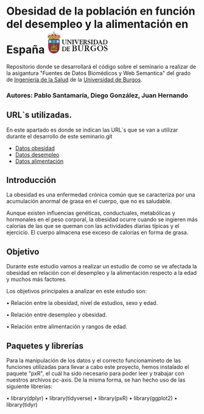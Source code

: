 # Obesidad de la población en función del desempleo y la alimentación en España <img src="INPUT/IMAGENES/EscudoUBU-TL.png" aling = 'left' height = '60' />
Repositorio donde se desarrollará el código sobre el seminario a realizar de la asigantura "Fuentes de Datos Biomédicos y Web Semantica" del grado de [Ingeniería de la Salud](https://www.ubu.es/grado-en-ingenieria-de-la-salud) de la [Universidad de Burgos](https://www.ubu.es/).
### Autores: Pablo Santamaría, Diego González, Juan Hernando
## URL`s utilizadas.
En este apartado es donde se indican las URL´s que se van a utilizar durante el desarrollo de este seminario.git 
- [Datos obesidad](https://datos.gob.es/es/catalogo/ea0010587-indice-de-masa-corporal-poblacion-adulta-segun-sexo-grupo-de-edad-y-nivel-de-estudios-poblacion-de-18-y-mas-anos-identificador-api-t15-p420-a2019-p06-l0-01005-px1)
- [Datos desempleo](https://datos.gob.es/es/catalogo/ea0010587-parados-por-tiempo-de-busqueda-de-empleo-sexo-y-grupo-de-edad-epa-identificador-api-66002)
- [Datos alimentación](https://datos.gob.es/es/catalogo/ea0010587-patron-de-consumo-de-determinados-alimentos-segun-sexo-y-grupo-de-edad-poblacion-de-15-y-mas-anos-identificador-api-t15-p420-a2019-p06-l0-05001-px1)

## **Introducción**

La obesidad es una enfermedad crónica común que se caracteriza por una acumulación anormal de grasa en el cuerpo, que no es saludable.

Aunque existen influencias genéticas, conductuales, metabólicas y hormonales en el peso corporal, la obesidad ocurre cuando se ingieren más calorías de las que se queman con las actividades diarias típicas y el ejercicio. El cuerpo almacena ese exceso de calorías en forma de grasa.


## **Objetivo**

Durante este estudio vamos a realizar un estudio de como se ve afectada la obesidad en relación con el desempleo y la alimentación  respecto a la edad y muchos más factores.

Los objetivos principales a analizar en este estudio son:

• Relación entre la obesidad, nivel de estudios, sexo y edad.

• Relación entre desempleo y obesidad.

• Relación entre alimentación y rangos de edad.

## **Paquetes y librerías**

Para la manipulación de los datos y el correcto funcionamineto de las funciones utilizadas para llevar a cabo este proyecto, hemos instalado el paquete "pxR", el cuál ha sido necesario para poder leer y trabajar con nuestros archivos pc-axis. De la misma forma, se han hecho uso de las siguiente librerías:

• library(dplyr)
• library(tidyverse)
• library(pxR)
• library(ggplot2)
• library(tidyr)